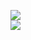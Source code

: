 [![](https://img.shields.io/badge/Made%20With-Github%20Spray-lightgrey.svg?style=for-the-badge&logo=github)](https://github.com/Annihil/github-spray#25527)  
[![](https://i.imgur.com/2DrTn0Z.gif)](https://github.com/Annihil/github-spray)